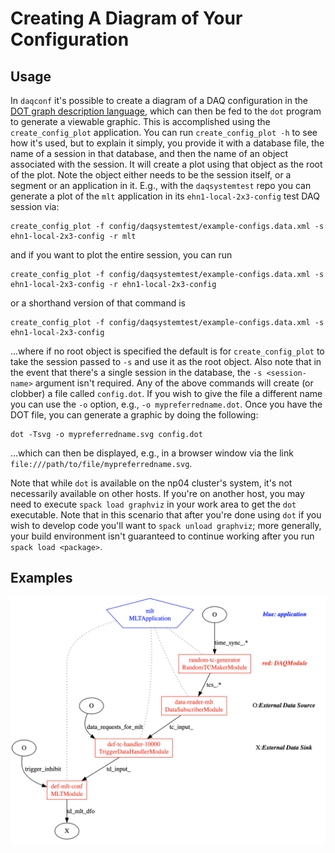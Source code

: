 
# Creating A Diagram of Your Configuration

## Usage

In `daqconf` it's possible to create a diagram of a DAQ configuration in the [DOT graph description language](https://en.wikipedia.org/wiki/DOT_(graph_description_language)), which can then be fed to the `dot` program to generate a viewable graphic. This is accomplished using the `create_config_plot` application. You can run `create_config_plot -h` to see how it's used, but to explain it simply, you provide it with a database file, the name of a session in that database, and then the name of an object associated with the session. It will create a plot using that object as the root of the plot. Note the object either needs to be the session itself, or a segment or an application in it. E.g., with the `daqsystemtest` repo you can generate a plot of the `mlt` application in its `ehn1-local-2x3-config` test DAQ session via:
```
create_config_plot -f config/daqsystemtest/example-configs.data.xml -s ehn1-local-2x3-config -r mlt
```
and if you want to plot the entire session, you can run
```
create_config_plot -f config/daqsystemtest/example-configs.data.xml -s ehn1-local-2x3-config -r ehn1-local-2x3-config
```
or a shorthand version of that command is
```
create_config_plot -f config/daqsystemtest/example-configs.data.xml -s ehn1-local-2x3-config
```
...where if no root object is specified the default is for `create_config_plot` to take the session passed to `-s` and use it as the root object. Also note that in the event that there's a single session in the database, the `-s <session-name>` argument isn't required. Any of the above commands will create (or clobber) a file called `config.dot`. If you wish to give the file a different name you can use the `-o` option, e.g., `-o mypreferredname.dot`.  Once you have the DOT file, you can generate a graphic by doing the following:
```
dot -Tsvg -o mypreferredname.svg config.dot
``` 
...which can then be displayed, e.g., in a browser window via the link `file:///path/to/file/mypreferredname.svg`.

Note that while `dot` is available on the np04 cluster's system, it's not necessarily available on other hosts. If you're on another host, you may need to execute `spack load graphviz` in your work area to get the `dot` executable. Note that in this scenario that after you're done using `dot` if you wish to develop code you'll want to `spack unload graphviz`; more generally, your build environment isn't guaranteed to continue working after you run `spack load <package>`.

## Examples

![image](create_config_plot/mlt_plot.png)
